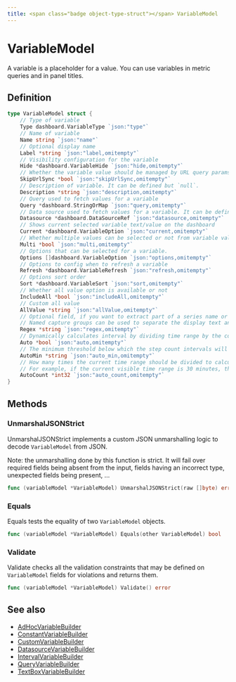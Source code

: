 ```yaml
---
title: <span class="badge object-type-struct"></span> VariableModel
---
```

# <span class="badge object-type-struct"></span> VariableModel

A variable is a placeholder for a value. You can use variables in metric queries and in panel titles.

## Definition

```go
type VariableModel struct {
    // Type of variable
    Type dashboard.VariableType `json:"type"`
    // Name of variable
    Name string `json:"name"`
    // Optional display name
    Label *string `json:"label,omitempty"`
    // Visibility configuration for the variable
    Hide *dashboard.VariableHide `json:"hide,omitempty"`
    // Whether the variable value should be managed by URL query params or not
    SkipUrlSync *bool `json:"skipUrlSync,omitempty"`
    // Description of variable. It can be defined but `null`.
    Description *string `json:"description,omitempty"`
    // Query used to fetch values for a variable
    Query *dashboard.StringOrMap `json:"query,omitempty"`
    // Data source used to fetch values for a variable. It can be defined but `null`.
    Datasource *dashboard.DataSourceRef `json:"datasource,omitempty"`
    // Shows current selected variable text/value on the dashboard
    Current *dashboard.VariableOption `json:"current,omitempty"`
    // Whether multiple values can be selected or not from variable value list
    Multi *bool `json:"multi,omitempty"`
    // Options that can be selected for a variable.
    Options []dashboard.VariableOption `json:"options,omitempty"`
    // Options to config when to refresh a variable
    Refresh *dashboard.VariableRefresh `json:"refresh,omitempty"`
    // Options sort order
    Sort *dashboard.VariableSort `json:"sort,omitempty"`
    // Whether all value option is available or not
    IncludeAll *bool `json:"includeAll,omitempty"`
    // Custom all value
    AllValue *string `json:"allValue,omitempty"`
    // Optional field, if you want to extract part of a series name or metric node segment.
    // Named capture groups can be used to separate the display text and value.
    Regex *string `json:"regex,omitempty"`
    // Dynamically calculates interval by dividing time range by the count specified.
    Auto *bool `json:"auto,omitempty"`
    // The minimum threshold below which the step count intervals will not divide the time.
    AutoMin *string `json:"auto_min,omitempty"`
    // How many times the current time range should be divided to calculate the value, similar to the Max data points query option.
    // For example, if the current visible time range is 30 minutes, then the auto interval groups the data into 30 one-minute increments.
    AutoCount *int32 `json:"auto_count,omitempty"`
}
```
## Methods

### <span class="badge object-method"></span> UnmarshalJSONStrict

UnmarshalJSONStrict implements a custom JSON unmarshalling logic to decode `VariableModel` from JSON.

Note: the unmarshalling done by this function is strict. It will fail over required fields being absent from the input, fields having an incorrect type, unexpected fields being present, …

```go
func (variableModel *VariableModel) UnmarshalJSONStrict(raw []byte) error
```

### <span class="badge object-method"></span> Equals

Equals tests the equality of two `VariableModel` objects.

```go
func (variableModel *VariableModel) Equals(other VariableModel) bool
```

### <span class="badge object-method"></span> Validate

Validate checks all the validation constraints that may be defined on `VariableModel` fields for violations and returns them.

```go
func (variableModel *VariableModel) Validate() error
```

## See also

 * <span class="badge builder"></span> [AdHocVariableBuilder](./builder-AdHocVariableBuilder.md)
 * <span class="badge builder"></span> [ConstantVariableBuilder](./builder-ConstantVariableBuilder.md)
 * <span class="badge builder"></span> [CustomVariableBuilder](./builder-CustomVariableBuilder.md)
 * <span class="badge builder"></span> [DatasourceVariableBuilder](./builder-DatasourceVariableBuilder.md)
 * <span class="badge builder"></span> [IntervalVariableBuilder](./builder-IntervalVariableBuilder.md)
 * <span class="badge builder"></span> [QueryVariableBuilder](./builder-QueryVariableBuilder.md)
 * <span class="badge builder"></span> [TextBoxVariableBuilder](./builder-TextBoxVariableBuilder.md)
